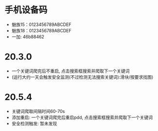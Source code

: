 # 手机设备码
* 魅族15：0123456789ABCDEF
* 魅族18：0123456789ABCDEF
* 一加: 46b88462

# 20.3.0
* 一个关键词爬完后不重启, 点击搜索框搜索并爬取下一个关键词
* (运行大约一天会触发安全监测(不过检测无法搜索关键词):滑块/按要求找图)
# 20.5.4
* 关键词爬取间隔时间60-70s
* 添加重启: 一个关键词爬完后重启pdd, 点击搜索框搜索并爬取下一个关键词
* 安全检测触发: 暂未发现
